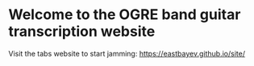 # Welcome to the OGRE band guitar transcription website

Visit the tabs website to start jamming: https://eastbayev.github.io/site/
